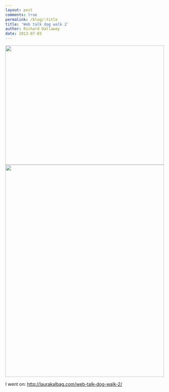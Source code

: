 ```yaml
---
layout: post
comments: true
permalink: /blog/:title
title: 'Web talk dog walk 2'
author: Richard Dallaway
date: 2013-07-03
---
```


<div><a href="http://static.skitters.dallaway.com/IMG_20130703_095548.jpg"><img src="http://static.skitters.dallaway.com/IMG_20130703_095548.jpg.500.jpg" width="500" height="375"/></a></div><div><a href="http://static.skitters.dallaway.com/IMG_20130703_095452.jpg"><img src="http://static.skitters.dallaway.com/IMG_20130703_095452.jpg.500.jpg" width="500" height="667"/></a></div>

I went on: http://laurakalbag.com/web-talk-dog-walk-2/
   
    
